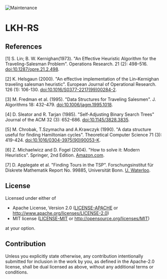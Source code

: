 ![Maintenance](https://img.shields.io/badge/maintenance-experimental-blue.svg)

# LKH-RS

## References
<a id="1">[1]</a> S. Lin; B. W. Kernighan(1973). "An Effective Heuristic Algorithm for the Traveling-Salesman Problem". Operations Research. 21 (2): 498–516. [doi:10.1287/opre.21.2.498](https://pubsonline.informs.org/doi/abs/10.1287/opre.21.2.498).

<a id="2">[2]</a> K. Helsgaun (2000). "An effective implementation of the Lin–Kernighan traveling salesman heuristic". European Journal of Operational Research. 126 (1): 106-130. [doi:10.1016/S0377-2217(99)00284-2](https://doi.org/10.1016/S0377-2217(99)00284-2).

<a id="3">[3]</a> M. Fredman et al. (1995). "Data Structures for Traveling Salesmen". J. Algorithms 18: 432-479. [doi:10.1006/jagm.1995.1018](http://citeseer.ist.psu.edu/viewdoc/download;jsessionid=72CE6E9143B3CB461E627995CE1E419E?doi=10.1.1.49.570&rep=rep1&type=pdf).

<a id="4">[4]</a> D. Sleator and R. Tarjan (1985). "Self-Adjusting Binary Search Trees" Journal of the ACM 32 (3): 652-686. [doi:10.1145/3828.3835](https://www.cs.cmu.edu/~sleator/papers/self-adjusting.pdf).

<a id="5">[5]</a> M. Chrobak, T.Szymacha and A.Krawczyk (1990). "A data structure useful for finding Hamiltonian cycles". Theoretical Computer Science 71 (3): 419-424. [doi:10.1016/0304-3975(90)90053-K](https://www.sciencedirect.com/science/article/pii/030439759090053K).

<a id="6">[6]</a> Z. Michaelwicz and D. Fogel (2004). "How to solve it: Modern Heuristics". Springer, 2nd Edition. [Amazon.com](https://www.amazon.com/How-Solve-Heuristics-Zbigniew-Michalewicz/dp/3540224947).

<a id="7">[7]</a> D. Applegate et al. "Finding Tours in the TSP".  	Forschungsinstitut für Diskrete Mathematik Report No. 99885, Universität Bonn. [U. Waterloo](http://www.math.uwaterloo.ca/tsp/methods/papers/lk_report.html).

## License

Licensed under either of

 * Apache License, Version 2.0
   ([LICENSE-APACHE](LICENSE-APACHE) or http://www.apache.org/licenses/LICENSE-2.0)
 * MIT license
   ([LICENSE-MIT](LICENSE-MIT) or http://opensource.org/licenses/MIT)

at your option.

## Contribution

Unless you explicitly state otherwise, any contribution intentionally submitted
for inclusion in the work by you, as defined in the Apache-2.0 license, shall be
dual licensed as above, without any additional terms or conditions.